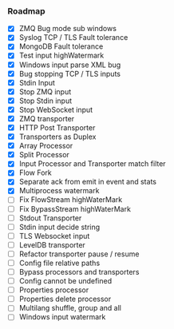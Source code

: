 ### Roadmap
* [x] ZMQ Bug mode sub windows
* [x] Syslog TCP / TLS Fault tolerance
* [x] MongoDB Fault tolerance
* [x] Test input highWatermark
* [x] Windows input parse XML bug
* [x] Bug stopping TCP / TLS inputs
* [x] Stdin Input
* [x] Stop ZMQ input
* [x] Stop Stdin input
* [x] Stop WebSocket input
* [x] ZMQ transporter
* [x] HTTP Post Transporter
* [x] Transporters as Duplex
* [x] Array Processor
* [x] Split Processor
* [x] Input Processor and Transporter match filter
* [x] Flow Fork
* [x] Separate ack from emit in event and stats
* [x] Multiprocess watermark
* [ ] Fix FlowStream highWaterMark
* [ ] Fix BypassStream highWaterMark
* [ ] Stdout Transporter
* [ ] Stdin input decide string
* [ ] TLS Websocket input
* [ ] LevelDB transporter
* [ ] Refactor transporter pause / resume
* [ ] Config file relative paths
* [ ] Bypass processors and transporters
* [ ] Config cannot be undefined
* [ ] Properties processor
* [ ] Properties delete processor
* [ ] Multilang shuffle, group and all
* [ ] Windows input watermark
